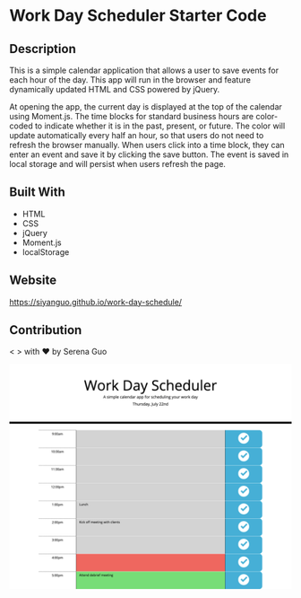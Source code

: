 # Work Day Scheduler Starter Code

## Description

This is a simple calendar application that allows a user to save events for each hour of the day. This app will run in the browser and feature dynamically updated HTML and CSS powered by jQuery.

At opening the app, the current day is displayed at the top of the calendar using Moment.js. The time blocks for standard business hours are color-coded to indicate whether it is in the past, present, or future. The color will update automatically every half an hour, so that  users do not need to refresh the browser manually. When users click into a time block, they can enter an event and save it by clicking the save button. The event is saved in local storage and will persist when users refresh the page.

## Built With
* HTML
* CSS
* jQuery
* Moment.js
* localStorage

## Website
https://siyanguo.github.io/work-day-schedule/

## Contribution
< > with ❤️ by Serena Guo

![the screenshot of the site](snapshots/screenshot.png)

